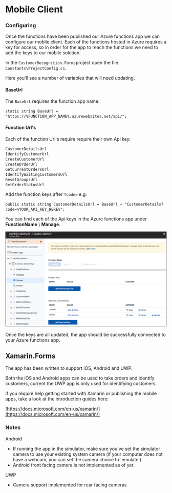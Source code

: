 # Mobile Client

### Configuring

Once the functions have been published our Azure functions app we can configure our mobile client. Each of the functions hosted in Azure requires a key for access, so in order for the app to reach the functions we need to add the keys to our mobile solution.

In the `CustomerRecognition.Forms`project open the file 
`Constants\ProjectConfig.cs`.

Here you'll see a number of variables that will need updating.

#### BaseUrl
The `BaseUrl` requires the function app name:

	static string BaseUrl = "https://%FUNCTION_APP_NAME%.azurewebsites.net/api/";

#### Function Url's
Each of the function Url's require require their own Api key:

	CustomerDetailsUrl
	IdentifyCustomerUrl
	CreateCustomerUrl
	CreateOrderUrl
	GetCurrentOrdersUrl
	IdentifyWaitingCustomersUrl
	ResetGroupsUrl
	SetOrderStatusUrl

Add the function keys after `?code=` e.g:

	public static string CustomerDetailsUrl = BaseUrl + "CustomerDetails?code=%YOUR_API_KEY_HERE%";

You can find each of the Api keys in the Azure functions app under **FunctionName** \ **Manage**.

![](images/7_01_Mobile_FunctionUrls.png)

Once the keys are all updated, the app should be successfully connected to your Azure functions app.

## Xamarin.Forms

The app has been written to support iOS, Android and UWP.

Both the iOS and Android apps can be used to take orders and identify customers, current the UWP app is only used for identifying customers.

If you require help getting started with Xamarin or publishing the mobile apps, take a look at the introduction guides here:

[https://docs.microsoft.com/en-us/xamarin/](https://docs.microsoft.com/en-us/xamarin/)

### Notes


Android

- If running the app in the simulator, make sure you've set the simulator camera to use your existing system camera (if your computer does not have a webcam, you can set the camera choice to 'emulate').
- Android front facing camera is not implemented as of yet.

UWP

- Camera support implemented for rear facing cameras